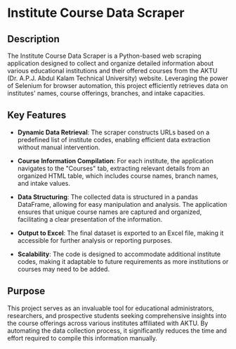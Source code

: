 # Institute Course Data Scraper

## Description
The Institute Course Data Scraper is a Python-based web scraping application designed to collect and organize detailed information about various educational institutions and their offered courses from the AKTU (Dr. A.P.J. Abdul Kalam Technical University) website. Leveraging the power of Selenium for browser automation, this project efficiently retrieves data on institutes' names, course offerings, branches, and intake capacities.

## Key Features

- **Dynamic Data Retrieval**: The scraper constructs URLs based on a predefined list of institute codes, enabling efficient data extraction without manual intervention.
  
- **Course Information Compilation**: For each institute, the application navigates to the "Courses" tab, extracting relevant details from an organized HTML table, which includes course names, branch names, and intake values.
  
- **Data Structuring**: The collected data is structured in a pandas DataFrame, allowing for easy manipulation and analysis. The application ensures that unique course names are captured and organized, facilitating a clear presentation of the information.
  
- **Output to Excel**: The final dataset is exported to an Excel file, making it accessible for further analysis or reporting purposes.
  
- **Scalability**: The code is designed to accommodate additional institute codes, making it adaptable to future requirements as more institutions or courses may need to be added.

## Purpose
This project serves as an invaluable tool for educational administrators, researchers, and prospective students seeking comprehensive insights into the course offerings across various institutes affiliated with AKTU. By automating the data collection process, it significantly reduces the time and effort required to compile this information manually.
